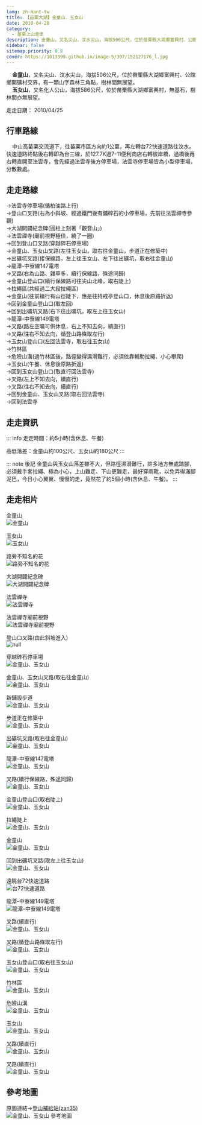 ```yaml
---
lang: zh-Hant-tw
title: 【苗栗大湖】金童山、玉女山
date: 2010-04-28
category: 
  - 苗栗上山走走
description: 金童山，又名尖山、汶水尖山，海拔506公尺，位於苗栗縣大湖鄉富興村、公館鄉開礦村交界，有一顆山字森林三角點，樹林間無展望。 玉女山，又名化人公山，海拔586公尺，位於苗栗縣大湖鄉富興村，無基石，樹林間亦無展望。
sidebar: false
sitemap.priority: 0.8
cover: https://1013399.github.io/image-5/307/152127176_l.jpg
---
```


    **金童山**，又名尖山、汶水尖山，海拔506公尺，位於苗栗縣大湖鄉富興村、公館鄉開礦村交界，有一顆山字森林三角點，樹林間無展望。  
    **玉女山**，又名化人公山，海拔586公尺，位於苗栗縣大湖鄉富興村，無基石，樹林間亦無展望。

<!-- more -->

走走日期： 2010/04/25

## 行車路線
    中山高苗栗交流道下，往苗栗市區方向約1公里，再左轉台72快速道路往汶水。快速道路終點後右轉即為台三線，於127.7K過7-11便利商店右轉彼岸橋，過橋後再右轉直開至法雲寺，會先經過法雲寺後方停車場，法雲寺停車場皆為小型停車場，分散數處。

## 走走路線
→法雲寺停車場(循柏油路上行)  
→登山口叉路(右為小斜坡、經過鐵門後有鋪碎石的小停車場，先前往法雲禪寺參觀)  
→大湖開闢紀念碑(圓柱上刻著「觀音山」)  
→法雲禪寺(廟前視野極佳，繞了一圈)  
→回到登山口叉路(穿越碎石停車場)  
→金童山、玉女山叉路(左往玉女山，取右往金童山，步道正在修築中)  
→出礦坑叉路(接保線路，左上往玉女山、左下往出礦坑，取右往金童山)  
→龍潭-中寮線147電塔  
→叉路(右為山路、雜草多，續行保線路，殊途同歸)  
→金童山登山口(續行保線路可往尖山北峰，取右陡上)  
→拉繩區(共經過二大段拉繩區)  
→金童山(往前續行有山徑陡下，應是往持戒亭登山口，休息後原路折返)  
→回到金童山登山口(取左回)  
→回到出礦坑叉路(右下往出礦坑，取左上往玉女山)  
→龍潭-中寮線149電塔  
→叉路(路左空曠可供休息，右上不知去向，續直行)  
→叉路(往右不知去向，循登山路條取左行)  
→玉女山登山口(左回法雲寺，取右往玉女山)  
→竹林區  
→危險山溝(過竹林區後，路徑變得濕滑難行，必須依靠輔助拉繩、小心攀爬)  
→玉女山(午餐、休息後原路折返)  
→回到玉女山登山口(取直行回法雲寺)  
→叉路(左上不知去向，續直行)  
→叉路(往右不知去向，續直行)  
→回到金童山、玉女山叉路(取右回法雲寺)  
→回到法雲寺


## 走走資訊
::: info
走走時間：約5小時(含休息、午餐)

高低落差：金童山約100公尺、玉女山約180公尺
:::

::: note 後記
金童山與玉女山落差雖不大，但路徑濕滑難行，許多地方無處踏腳，必須戴手套拉繩、極為小心，上山難走、下山更難走，最好穿雨靴，以免弄得滿腳泥巴，今日小心翼翼、慢慢的走，竟然花了約5個小時(含休息、午餐)。
:::
  
## 走走相片
金童山  
![金童山](https://1013399.github.io/image-5/307/152127405_l.jpg)

玉女山  
![玉女山](https://1013399.github.io/image-5/307/152127411_l.jpg)

路旁不知名的花  
![路旁不知名的花](https://1013399.github.io/image-5/307/152126667_l.jpg)

大湖開闢紀念碑  
![大湖開闢紀念碑](https://1013399.github.io/image-5/307/152126697_l.jpg)

法雲禪寺  
![法雲禪寺](https://1013399.github.io/image-5/307/152126771_l.jpg)

法雲禪寺廟前視野  
![法雲禪寺廟前視野](https://1013399.github.io/image-5/307/152126814_l.jpg)

登山口叉路(由此斜坡進入)  
![null](https://1013399.github.io/image-5/307/152126829_l.jpg)

穿越碎石停車場  
![金童山、玉女山](https://1013399.github.io/image-5/307/152126881_l.jpg)

金童山、玉女山叉路(取右往金童山)  
![金童山、玉女山](https://1013399.github.io/image-5/307/152126977_l.jpg)

新鋪設步道  
![金童山、玉女山](https://1013399.github.io/image-5/307/152126994_l.jpg)

步道正在修築中  
![金童山、玉女山](https://1013399.github.io/image-5/307/152127003_l.jpg)

出礦坑叉路(取右往金童山)  
![金童山、玉女山](https://1013399.github.io/image-5/307/152127012_l.jpg)

龍潭-中寮線147電塔  
![金童山、玉女山](https://1013399.github.io/image-5/307/152127021_l.jpg)

叉路(續行保線路，殊途同歸)  
![金童山、玉女山](https://1013399.github.io/image-5/307/152127028_l.jpg)

金童山登山口(取右陡上)  
![金童山、玉女山](https://1013399.github.io/image-5/307/152127072_l.jpg)

拉繩陡上  
![金童山、玉女山](https://1013399.github.io/image-5/307/152127086_l.jpg)

金童山  
![金童山、玉女山](https://1013399.github.io/image-5/307/152127095_l.jpg)

回到出礦坑叉路(取左上往玉女山)  
![金童山、玉女山](https://1013399.github.io/image-5/307/152127132_l.jpg)

遠眺台72快速道路  
![台72快速道路](https://1013399.github.io/image-5/307/152127176_l.jpg)

龍潭-中寮線149電塔  
![龍潭-中寮線149電塔](https://1013399.github.io/image-5/307/152127185_l.jpg)

叉路(續直行)  
![金童山、玉女山](https://1013399.github.io/image-5/307/152127196_l.jpg)

叉路(循登山路條取左行)  
![金童山、玉女山](https://1013399.github.io/image-5/307/152127235_l.jpg)

玉女山登山口(取右往玉女山)  
![金童山、玉女山](https://1013399.github.io/image-5/307/152127280_l.jpg)

竹林區  
![金童山、玉女山](https://1013399.github.io/image-5/307/152127305_l.jpg)

危險山溝  
![金童山、玉女山](https://1013399.github.io/image-5/307/152127318_l.jpg)

玉女山  
![金童山、玉女山](https://1013399.github.io/image-5/307/152127328_l.jpg)

叉路(續直行)  
![金童山、玉女山](https://1013399.github.io/image-5/307/152127349_l.jpg)

叉路(續直行)  
![金童山、玉女山](https://1013399.github.io/image-5/307/152127399_l.jpg)

## 參考地圖
原圖連結→[登山補給站(zan35)](http://www.keepon.com.tw/ActiveSite/Article/One.asp?ArticleID=13501)  
![金童山、玉女山 參考地圖](https://1013399.github.io/image-5/307/152128211_l.jpg)